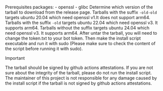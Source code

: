 Prerequisites packages: - openssl - glibc
Determine which version of the tarball to download from the release page.
Tarballs with the suffix `-old-old` targets ubuntu 20.04 which need openssl v1.It does not support arm64.
Tarballs with the suffix `-old` targets ubuntu 22.04 which need openssl v3. It supports arm64.
Tarballs without the suffix targets ubuntu 24.04 which need openssl v3. It supports arm64.
After untar the tarball, you will need to change the token.txt to your bot token.
Then make the install script executable and run it with sudo (Please make sure to check the content of the script before running it with sudo).

> [!IMPORTANT]
> The tarball should be signed by github actions attestations. If you are not sure about the integrity of the tarball, please do not run the install script.
> The maintainer of this project is not responsible for any damage caused by the install script if the tarball is not signed by github actions attestations.
